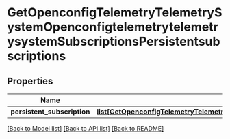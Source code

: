 # GetOpenconfigTelemetryTelemetrySystemOpenconfigtelemetrytelemetrysystemSubscriptionsPersistentsubscriptions

## Properties
Name | Type | Description | Notes
------------ | ------------- | ------------- | -------------
**persistent_subscription** | [**list[GetOpenconfigTelemetryTelemetrySystemOpenconfigtelemetrytelemetrysystemSubscriptionsPersistentsubscriptionsPersistentsubscription]**](GetOpenconfigTelemetryTelemetrySystemOpenconfigtelemetrytelemetrysystemSubscriptionsPersistentsubscriptionsPersistentsubscription.md) |  | [optional] 

[[Back to Model list]](../README.md#documentation-for-models) [[Back to API list]](../README.md#documentation-for-api-endpoints) [[Back to README]](../README.md)


